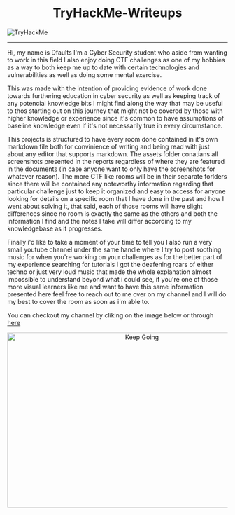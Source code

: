 # <center>TryHackMe-Writeups</center>

<img src="https://tryhackme-badges.s3.amazonaws.com/Dfaults.png" alt="TryHackMe">

***

Hi, my name is Dfaults I'm a Cyber Security student who aside from wanting to work in this field I also enjoy doing CTF challenges as one of my hobbies as a way to both keep me up to date with certain technologies and vulnerabilities as well as doing some mental exercise.

This was made with the intention of providing evidence of work done towards furthering education in cyber security as well as keeping track of any potencial knowledge bits I might find along the way that may be useful to thos starting out on this journey that might not be covered by those with higher knowledge or experience since it's common to have assumptions of baseline knowledge even if it's not necessarily true in every circumstance.

This projects is structured to have every room done contained in it's own markdown file both for convinience of writing and being read with just about any editor that supports markdown. The assets folder conatians all screenshots presented in the reports regardless of where they are featured in the documents (in case anyone want to only have the screenshots for whatever reason). The more CTF like rooms will be in their separate forlders since there will be contained any noteworthy information regarding that particular challenge just to keep it organized and easy to access for anyone looking for details on a specific room that I have done in the past and how I went about solving it, that said, each of those rooms will have slight differences since no room is exactly the same as the others and both the information I find and the notes I take will differ according to my knowledgebase as it progresses.

Finally i'd like to take a moment of your time to tell you I also run a very small youtube channel under the same handle where I try to post soothing music for when you're working on your challenges as for the better part of my experience searching for tutorials I got the deafening roars of either techno or just very loud music that made the whole explanation almost impossible to understand beyond what i could see, if you're one of those more visual learners like me and want to have this same information presented here feel free to reach out to me over on my channel and I will do my best to cover the room as soon as i'm able to.

You can checkout my channel by cliking on the image below or through [here](https://www.youtube.com/channel/UCBemvv0Y6kj7f_Wbc5-9AKg)

<center><a href="https://www.youtube.com/channel/UCBemvv0Y6kj7f_Wbc5-9AKg" target="_blank"><img src="http://img.youtube.com/vi/YVbJ0IrrGIs/0.jpg"
alt="Keep Going" width="600" height="400" /></a></center>
